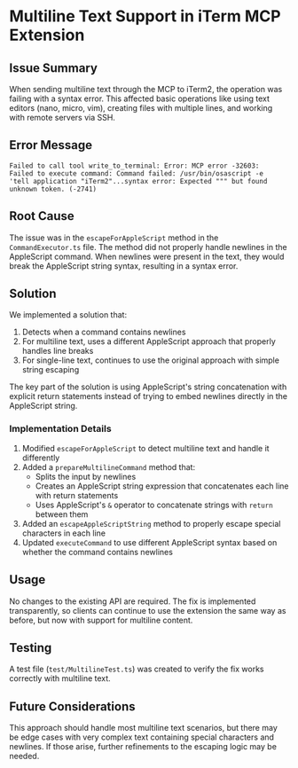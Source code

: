 # Multiline Text Support in iTerm MCP Extension

## Issue Summary

When sending multiline text through the MCP to iTerm2, the operation was failing with a syntax error. This affected basic operations like using text editors (nano, micro, vim), creating files with multiple lines, and working with remote servers via SSH.

## Error Message

```
Failed to call tool write_to_terminal: Error: MCP error -32603:
Failed to execute command: Command failed: /usr/bin/osascript -e
'tell application "iTerm2"...syntax error: Expected """ but found unknown token. (-2741)
```

## Root Cause

The issue was in the `escapeForAppleScript` method in the `CommandExecutor.ts` file. The method did not properly handle newlines in the AppleScript command. When newlines were present in the text, they would break the AppleScript string syntax, resulting in a syntax error.

## Solution

We implemented a solution that:

1. Detects when a command contains newlines
2. For multiline text, uses a different AppleScript approach that properly handles line breaks
3. For single-line text, continues to use the original approach with simple string escaping

The key part of the solution is using AppleScript's string concatenation with explicit return statements instead of trying to embed newlines directly in the AppleScript string.

### Implementation Details

1. Modified `escapeForAppleScript` to detect multiline text and handle it differently
2. Added a `prepareMultilineCommand` method that:
   - Splits the input by newlines
   - Creates an AppleScript string expression that concatenates each line with return statements
   - Uses AppleScript's `&` operator to concatenate strings with `return` between them
3. Added an `escapeAppleScriptString` method to properly escape special characters in each line
4. Updated `executeCommand` to use different AppleScript syntax based on whether the command contains newlines

## Usage

No changes to the existing API are required. The fix is implemented transparently, so clients can continue to use the extension the same way as before, but now with support for multiline content.

## Testing

A test file (`test/MultilineTest.ts`) was created to verify the fix works correctly with multiline text.

## Future Considerations

This approach should handle most multiline text scenarios, but there may be edge cases with very complex text containing special characters and newlines. If those arise, further refinements to the escaping logic may be needed.
